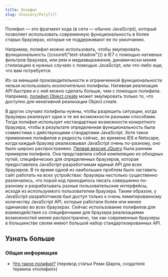 ```yaml
---
title: Полифил
slug: Glossary/Polyfill
---
```


Полифил — это фрагмент кода (в сети — обычно JavaScript), который позволяет использовать современную функциональность в более старых браузерах, которые не поддерживают ее по умолчанию.

Например, полифил можно использовать, чтобы эмулировать функциональность {{cssxref("text-shadow")}} в IE7 с помощью нативных фильтров браузера, или рем и медиавыражения, динамически меняя стилизацию в нужных случаях с помощью JavaScript, или что-либо еще, что вам потребуется.

Из-за меньшей производительности и ограниченной функциональности нельзя использовать исключительно полифилы. Нативная реализация API быстрее и с ней можно сделать больше, чем с помощью полифила. Например, [полифил Object.create](/ru/docs/Web/JavaScript/Reference/Global_Objects/Object/create#polyfill) может эмулировать только то, что доступно для ненативной реализации Object.create.

В других случаях полифилы нужны, чтобы разрешить ситуации, когда браузеры реализуют одни и те же возможности разными способами. Тогда полифил использует нестандартные возможности конкретного браузера, чтобы в результате определенная функциональность была совместима с действующими стандартами JavaScript. Хотя такое применение полифилов и редкость сейчас, во времена IE6 и Netscape, когда каждый браузер реализовывал JavaScript очень по-разному, оно было широко распространено. [Первая версия JQuery](https://ajax.googleapis.com/ajax/libs/jquery/1.12.4/jquery.js) была ранним примером полифила. Она представляла собой компиляцию из обходных путей, специфических для определенных браузеров, которая предоставляла JavaScript-разработчикам единый API для всех браузеров. В то время одной из наибольших проблем было заставить сайт работать на всех устройствах: браузеры настолько существенно различались, что порой код приходилось писать совершенно по-разному и разрабатывать разные пользовательские интерфейсы, исходя из используемого пользователем браузера. Таким образом, у JavaScript-разработчиков был доступ только к очень лимитированному количеству JavaScript API, которые работали более или менее одинаково во всех браузерах. Сейчас использование полифилов для взаимодействия со специфичными для браузера реализациями возможностей менее распространено, так как современные браузеры в большинстве своем имеют большой набор стандартизированных API.

## Узнать больше

### Общая информация

- [Что такое полифил?](http://webknowledge.ru/chto-takoe-polyfill/) (перевод статьи Реми Шарпа, создателя термина «полифил»)
